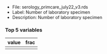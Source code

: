 

* File: serology_primcare_july22_v3.rds
* Label: Number of laboratory specimen
* Description: Number of laboratory specimen

### Top 5 variables
| value   | frac   |
|:--------|:-------|
|         |        |
        